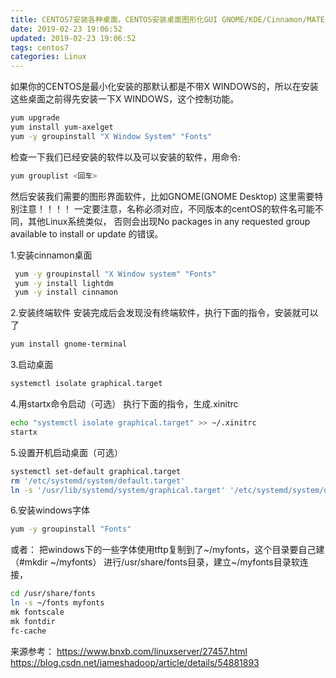 ```yaml
---
title: CENTOS7安装各种桌面，CENTOS安装桌面图形化GUI GNOME/KDE/Cinnamon/MATE/Xfce
date: 2019-02-23 19:06:52
updated: 2019-02-23 19:06:52
tags: centos7
categories: Linux
---
```



如果你的CENTOS是最小化安装的那默认都是不带X WINDOWS的，所以在安装这些桌面之前得先安装一下X WINDOWS，这个控制功能。
``` bash
yum upgrade
yum install yum-axelget
yum -y groupinstall "X Window System" "Fonts"
```
检查一下我们已经安装的软件以及可以安装的软件，用命令:
``` bash
yum grouplist <回车>
```
然后安装我们需要的图形界面软件，比如GNOME(GNOME Desktop)
这里需要特别注意！！！！
一定要注意，名称必须对应，不同版本的centOS的软件名可能不同，其他Linux系统类似，
否则会出现No packages in any requested group available to install or update 的错误。

1.安装cinnamon桌面
``` bash
 yum -y groupinstall "X Window system" "Fonts"
 yum -y install lightdm
 yum -y install cinnamon
 ```
2.安装终端软件
安装完成后会发现没有终端软件，执行下面的指令，安装就可以了
``` bash
yum install gnome-terminal
```
3.启动桌面
``` bash
systemctl isolate graphical.target
```
4.用startx命令启动（可选）
执行下面的指令，生成.xinitrc
``` bash
echo "systemctl isolate graphical.target" >> ~/.xinitrc
startx
```
5.设置开机启动桌面（可选）
``` bash
systemctl set-default graphical.target
rm '/etc/systemd/system/default.target'
ln -s '/usr/lib/systemd/system/graphical.target' '/etc/systemd/system/default.target'
```
6.安装windows字体
``` bash
yum -y groupinstall "Fonts"
```
或者：
把windows下的一些字体使用tftp复制到了~/myfonts，这个目录要自己建（#mkdir ~/myfonts） 
进行/usr/share/fonts目录，建立~/myfonts目录软连接，
``` bash
cd /usr/share/fonts
ln -s ~/fonts myfonts
mk fontscale
mk fontdir
fc-cache
```


来源参考：
https://www.bnxb.com/linuxserver/27457.html
https://blog.csdn.net/jameshadoop/article/details/54881893